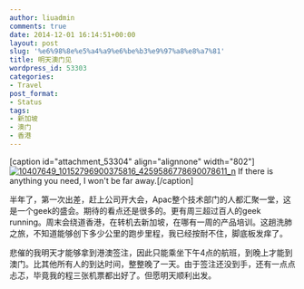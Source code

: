 ```yaml
---
author: liuadmin
comments: true
date: 2014-12-01 16:14:51+00:00
layout: post
slug: '%e6%98%8e%e5%a4%a9%e6%be%b3%e9%97%a8%e8%a7%81'
title: 明天澳门见
wordpress_id: 53303
categories:
- Travel
post_format:
- Status
tags:
- 新加坡
- 澳门
- 香港
---
```


[caption id="attachment_53304" align="alignnone" width="802"][![10407649_10152796900375816_4259586778690078611_n](http://cdn1.martinliu.cn/wp-content/uploads/2014/12/10407649_10152796900375816_4259586778690078611_n-e1417451217310.png)](http://cdn1.martinliu.cn/wp-content/uploads/2014/12/10407649_10152796900375816_4259586778690078611_n-e1417451217310.png) If there is anything you need, I won't be far away.[/caption]

半年了，第一次出差，赶上公司开大会，Apac整个技术部门的人都汇聚一堂，这是一个geek的盛会。期待的看点还是很多的。更有周三超过百人的geek running。周末会绕道香港，在转机去新加坡，在哪有一周的产品培训。这趟洗肺之旅，不知道能够创下多少公里的跑步里程，我已经按耐不住，脚底板发痒了。

悲催的我明天才能够拿到港澳签注，因此只能乘坐下午4点的航班，到晚上才能到澳门。比其他所有人的到达时间，整整晚了一天。由于签注还没到手，还有一点点忐忑，毕竟我的程三张机票都出好了。但愿明天顺利出发。
